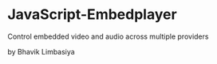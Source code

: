 # JavaScript-Embedplayer

Control embedded video and audio across multiple providers



by Bhavik Limbasiya
